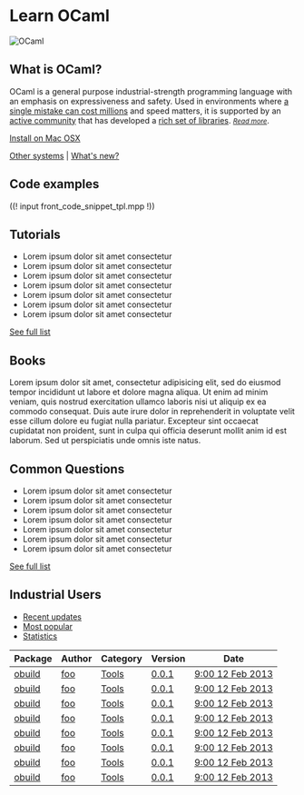 

<div class="container">
    <h1>Learn OCaml</h1>
    <div class="row">
        <div id="platform-logo" class="span2">
            <img src="/static/img/ocaml-large.png" alt="OCaml">
        </div>
        <section id="learn-leader" class="span7">
            <h1>What is OCaml?</h1>
            <p>OCaml is a general purpose industrial-strength programming language with an emphasis on expressiveness and safety. Used in environments where <a href="/learn/companies">a single mistake can cost millions</a> and speed matters, it is supported by an <a href="/community">active community</a> that has developed a <a href="/packages">rich set of libraries</a>. <small><em><a href="/learn/description">Read more</a></em></small>.</p>
        </section>
        <div id="platform-download" class="span3">
            <p><a href="#" class="btn">Install on Mac OSX</a></p>
            <p>
                <a href="#">Other systems</a> |
                <a href="#">What's new?</a>
            </p>
        </div>
    </div>
    <div class="row">
        <section class="span4 condensed">
            <h1 class="ruled">Code examples</h1>
            ((! input front_code_snippet_tpl.mpp !))
        </section>
        <section class="span4 condensed">
            <h1 class="ruled">Tutorials</h1>
            <ul>
                <li>Lorem ipsum dolor sit amet consectetur</li>
                <li>Lorem ipsum dolor sit amet consectetur</li>
                <li>Lorem ipsum dolor sit amet consectetur</li>
                <li>Lorem ipsum dolor sit amet consectetur</li>
                <li>Lorem ipsum dolor sit amet consectetur</li>
                <li>Lorem ipsum dolor sit amet consectetur</li>
                <li>Lorem ipsum dolor sit amet consectetur</li>
            </ul>
            <footer>
                <p><a href="/learn/tutorials">See full list</a></p>
            </footer>
        </section>
        <section class="span4 condensed">
            <h1 class="ruled">Books</h1>
            <p>Lorem ipsum dolor sit amet, consectetur adipisicing elit, sed do eiusmod tempor incididunt ut labore et dolore magna aliqua. Ut enim ad minim veniam, quis nostrud exercitation ullamco laboris nisi ut aliquip ex ea commodo consequat. Duis aute irure dolor in reprehenderit in voluptate velit esse cillum dolore eu fugiat nulla pariatur. Excepteur sint occaecat cupidatat non proident, sunt in culpa qui officia deserunt mollit anim id est laborum. Sed ut perspiciatis unde omnis iste natus.</p>
        </section>
    </div>
    <div class="row">
        <section class="span4 condensed">
            <h1 class="ruled">Common Questions</h1>
            <ul>
                <li>Lorem ipsum dolor sit amet consectetur</li>
                <li>Lorem ipsum dolor sit amet consectetur</li>
                <li>Lorem ipsum dolor sit amet consectetur</li>
                <li>Lorem ipsum dolor sit amet consectetur</li>
                <li>Lorem ipsum dolor sit amet consectetur</li>
                <li>Lorem ipsum dolor sit amet consectetur</li>
                <li>Lorem ipsum dolor sit amet consectetur</li>
            </ul>
            <footer>
                <p><a href="/learn/faq">See full list</a></p>
            </footer>
        </section>
        <section class="span8 condensed">
            <h1 class="ruled">Industrial Users</h1>
    <ul class="nav nav-tabs">
    <li class="active">
        <a href="#">Recent updates</a>
    </li>
    <li><a href="#">Most popular</a></li>
    <li><a href="#">Statistics</a></li>
</ul>
<table class="table table-bordered table-condensed table-hover">
    <thead>
        <tr>
            <th>Package</th>
            <th>Author</th>
            <th>Category</th>
            <th>Version</th>
            <th>Date</th>
        </tr>
    </thead>
    <tbody>
            <tr>
                <td><a href="#">obuild</a></td>
                <td><a href="#">foo</a></td>
                <td><a href="#">Tools</a></td>
                <td><a href="#">0.0.1</a></td>
                <td><a href="#">9:00  12 Feb 2013</a></td>
            </tr>
            <tr>
                <td><a href="#">obuild</a></td>
                <td><a href="#">foo</a></td>
                <td><a href="#">Tools</a></td>
                <td><a href="#">0.0.1</a></td>
                <td><a href="#">9:00  12 Feb 2013</a></td>
            </tr>
            <tr>
                <td><a href="#">obuild</a></td>
                <td><a href="#">foo</a></td>
                <td><a href="#">Tools</a></td>
                <td><a href="#">0.0.1</a></td>
                <td><a href="#">9:00  12 Feb 2013</a></td>
            </tr>
            <tr>
                <td><a href="#">obuild</a></td>
                <td><a href="#">foo</a></td>
                <td><a href="#">Tools</a></td>
                <td><a href="#">0.0.1</a></td>
                <td><a href="#">9:00  12 Feb 2013</a></td>
            </tr>
            <tr>
                <td><a href="#">obuild</a></td>
                <td><a href="#">foo</a></td>
                <td><a href="#">Tools</a></td>
                <td><a href="#">0.0.1</a></td>
                <td><a href="#">9:00  12 Feb 2013</a></td>
            </tr>
            <tr>
                <td><a href="#">obuild</a></td>
                <td><a href="#">foo</a></td>
                <td><a href="#">Tools</a></td>
                <td><a href="#">0.0.1</a></td>
                <td><a href="#">9:00  12 Feb 2013</a></td>
            </tr>
            <tr>
                <td><a href="#">obuild</a></td>
                <td><a href="#">foo</a></td>
                <td><a href="#">Tools</a></td>
                <td><a href="#">0.0.1</a></td>
                <td><a href="#">9:00  12 Feb 2013</a></td>
            </tr>
            <tr>
                <td><a href="#">obuild</a></td>
                <td><a href="#">foo</a></td>
                <td><a href="#">Tools</a></td>
                <td><a href="#">0.0.1</a></td>
                <td><a href="#">9:00  12 Feb 2013</a></td>
            </tr>
    </tbody>
</table>
        </section>
    </div>
</div>

